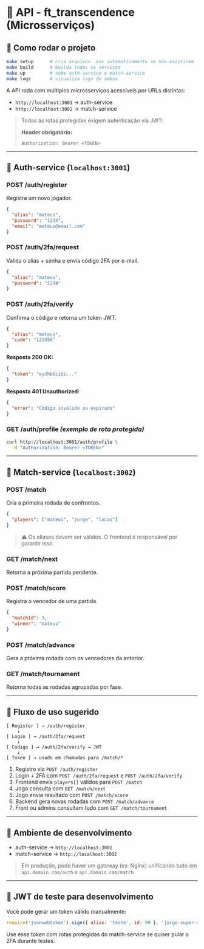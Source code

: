 # 📘 API - ft\_transcendence (Microsserviços)

## 🔧 Como rodar o projeto

```bash
make setup      # cria arquivos .env automaticamente se não existirem
make build      # builda todos os serviços
make up         # sobe auth-service e match-service
make logs       # visualiza logs de ambos
```

A API roda com múltiplos microsserviços acessíveis por URLs distintas:

* `http://localhost:3001` → auth-service
* `http://localhost:3002` → match-service

> Todas as rotas protegidas exigem autenticação via JWT:
>
> **Header obrigatório:**
>
> ```http
> Authorization: Bearer <TOKEN>
> ```

---

## 🔐 Auth-service (`localhost:3001`)

### POST /auth/register

Registra um novo jogador.

```json
{
  "alias": "mateus",
  "password": "1234",
  "email": "mateus@email.com"
}
```

### POST /auth/2fa/request

Valida o alias + senha e envia código 2FA por e-mail.

```json
{
  "alias": "mateus",
  "password": "1234"
}
```

### POST /auth/2fa/verify

Confirma o código e retorna um token JWT.

```json
{
  "alias": "mateus",
  "code": "123456"
}
```

**Resposta 200 OK:**

```json
{
  "token": "eyJhbGciOi..."
}
```

**Resposta 401 Unauthorized:**

```json
{
  "error": "Código inválido ou expirado"
}
```

### GET /auth/profile *(exemplo de rota protegida)*

```bash
curl http://localhost:3001/auth/profile \
  -H "Authorization: Bearer <TOKEN>"
```

---

## 🏓 Match-service (`localhost:3002`)

### POST /match

Cria a primeira rodada de confrontos.

```json
{
  "players": ["mateus", "jorge", "lucas"]
}
```

> ⚠️ Os aliases devem ser válidos. O frontend é responsável por garantir isso.

### GET /match/next

Retorna a próxima partida pendente.

### POST /match/score

Registra o vencedor de uma partida.

```json
{
  "matchId": 3,
  "winner": "mateus"
}
```

### POST /match/advance

Gera a próxima rodada com os vencedores da anterior.

### GET /match/tournament

Retorna todas as rodadas agrupadas por fase.

---

## 🔁 Fluxo de uso sugerido

```text
[ Register ] → /auth/register
    ↓
[ Login ] → /auth/2fa/request
    ↓
[ Código ] → /auth/2fa/verify → JWT
    ↓
[ Token ] → usado em chamadas para /match/*
```

1. Registro via `POST /auth/register`
2. Login + 2FA com `POST /auth/2fa/request` e `POST /auth/2fa/verify`
3. Frontend envia `players[]` válidos para `POST /match`
4. Jogo consulta com `GET /match/next`
5. Jogo envia resultado com `POST /match/score`
6. Backend gera novas rodadas com `POST /match/advance`
7. Front ou admins consultam tudo com `GET /match/tournament`

---

## 🧪 Ambiente de desenvolvimento

* auth-service → `http://localhost:3001`
* match-service → `http://localhost:3002`

> Em produção, pode haver um gateway (ex: Nginx) unificando tudo em `api.domain.com/auth` e `api.domain.com/match`

---

## 🧪 JWT de teste para desenvolvimento

Você pode gerar um token válido manualmente:

```js
require('jsonwebtoken').sign({ alias: 'teste', id: 99 }, 'jorge-super-secrets')
```

Use esse token com rotas protegidas do match-service se quiser pular o 2FA durante testes.

